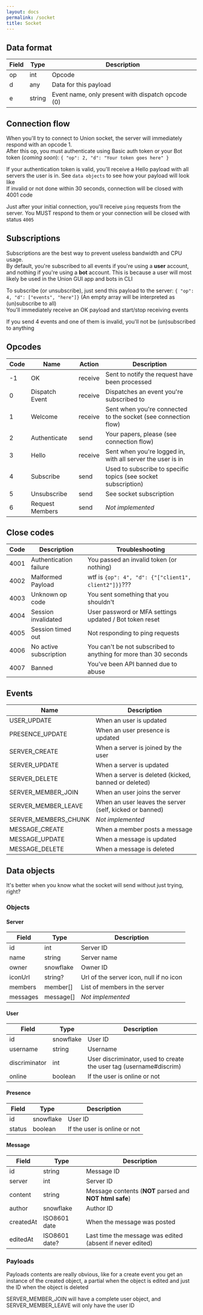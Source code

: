 ```yaml
---
layout: docs
permalink: /socket
title: Socket
---
```


## Data format

| Field | Type   | Description                                       |
|-------|--------|---------------------------------------------------|
| op    | int    | Opcode                                            |
| d     | any    | Data for this payload                             |
| e     | string | Event name, only present with dispatch opcode (0) |

## Connection flow

When you'll try to connect to Union socket, the server will immediately respond with an opcode 1.<br>
After this op, you must authenticate using Basic auth token or your Bot token (*coming soon*):
`{ "op": 2, "d": "Your token goes here" }`

If your authentication token is valid, you'll receive a Hello payload with all servers the user
is in. See `data objects` to see how your payload will look like<br>
If invalid or not done within 30 seconds, connection will be closed with 4001 code

Just after your initial connection, you'll receive `ping` requests from the server. You MUST respond
to them or your connection will be closed with status `4005`

## Subscriptions

Subscriptions are the best way to prevent useless bandwidth and CPU usage.<br>
By default, you're subscribed to all events if you're using a **user** account, and nothing
if you're using a **bot** account. This is because a user will most likely be used in the
Union GUI app and bots in CLI

To subscribe (or unsubscribe), just send this payload to the server: `{ "op": 4, "d": ["events", "here"]}`
(An empty array will be interpreted as (un)subscribe to all)<br>
You'll immediately receive an OK payload and start/stop receiving events

If you send 4 events and one of them is invalid, you'll not be (un)subscribed to anything

## Opcodes

| Code | Name            | Action      | Description                                                     |
|------|-----------------|-------------|-----------------------------------------------------------------|
| -1   | OK              | receive     | Sent to notify the request have been processed                  |
| 0    | Dispatch Event  | receive     | Dispatches an event you're subscribed to                        |
| 1    | Welcome         | receive     | Sent when you're connected to the socket (see connection flow)  |
| 2    | Authenticate    | send        | Your papers, please (see connection flow)                       |
| 3    | Hello           | receive     | Sent when you're logged in, with all server the user is in      |
| 4    | Subscribe       | send        | Used to subscribe to specific topics (see socket subscription)  |
| 5    | Unsubscribe     | send        | See socket subscription                                         |
| 6    | Request Members | send        | *Not implemented*                                               |

## Close codes

| Code | Description            | Troubleshooting                                                  |
|------|------------------------|------------------------------------------------------------------|
| 4001 | Authentication failure | You passed an invalid token (or nothing)                         |
| 4002 | Malformed Payload      | wtf is `{op": 4", "d": {"["client1", client2"]}}`???             |
| 4003 | Unknown op code        | You sent something that you shouldn't                            |
| 4004 | Session invalidated    | User password or MFA settings updated / Bot token reset          |
| 4005 | Session timed out      | Not responding to ping requests                                  |
| 4006 | No active subscription | You can't be not subscribed to anything for more than 30 seconds |
| 4007 | Banned                 | You've been API banned due to abuse                              |

## Events

| Name                  | Description                                             |
|-----------------------|---------------------------------------------------------|
| USER_UPDATE           | When an user is updated                                 |
| PRESENCE_UPDATE       | When an user presence is updated                        |
| SERVER_CREATE         | When a server is joined by the user                     |
| SERVER_UPDATE         | When a server is updated                                |
| SERVER_DELETE         | When a server is deleted (kicked, banned or deleted)    |
| SERVER_MEMBER_JOIN    | When an user joins the server                           |
| SERVER_MEMBER_LEAVE   | When an user leaves the server (self, kicked or banned) |
| SERVER_MEMBERS_CHUNK  | *Not implemented*                                       |
| MESSAGE_CREATE        | When a member posts a message                           |
| MESSAGE_UPDATE        | When a message is updated                               |
| MESSAGE_DELETE        | When a message is deleted                               |

## Data objects

It's better when you know what the socket will send without just trying, right?

### Objects

#### Server

| Field     | Type         | Description                                       |
|-----------|--------------|---------------------------------------------------|
| id        | int          | Server ID                                         |
| name      | string       | Server name                                       |
| owner     | snowflake    | Owner ID                                          |
| iconUrl   | string?      | Url of the server icon, null if no icon           |
| members   | member[]     | List of members in the server                     |
| messages  | message[]    | *Not implemented*                                 |

#### User

| Field         | Type         | Description                                                        |
|---------------|--------------|--------------------------------------------------------------------|
| id            | snowflake    | User ID                                                            |
| username      | string       | Username                                                           |
| discriminator | int          | User discriminator, used to create the user tag (username#discrim) |
| online        | boolean      | If the user is online or not                                       |

#### Presence

| Field         | Type         | Description                    |
|---------------|--------------|--------------------------------|
| id            | snowflake    | User ID                        |
| status        | boolean      | If the user is online or not   |

#### Message

| Field         | Type          | Description                                               |
|---------------|---------------|-----------------------------------------------------------|
| id            | string        | Message ID                                                |
| server        | int           | Server ID                                                 |
| content       | string        | Message contents (**NOT** parsed and **NOT html safe**)   |
| author        | snowflake     | Author ID                                                 |
| createdAt     | ISO8601 date  | When the message was posted                               |
| editedAt      | ISO8601 date? | Last time the message was edited (absent if never edited) |

### Payloads

Payloads contents are really obvious, like for a create event you get an instance of the created object,
a partial when the object is edited and just the ID when the object is deleted

SERVER_MEMBER_JOIN will have a complete user object, and SERVER_MEMBER_LEAVE will only have the user ID 
